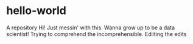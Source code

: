 # hello-world
A repository
Hi!  Just messin' with this.  Wanna grow up to be a data scientist! 
Trying to comprehend the incomprehensible.
Ediiting the edits


